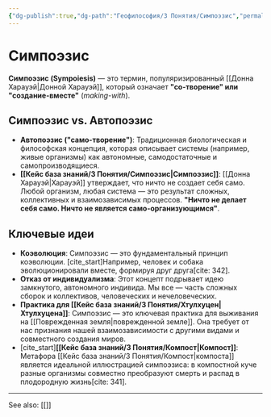 ```yaml
---
{"dg-publish":true,"dg-path":"Геофилософия/3 Понятия/Симпоэзис","permalink":"/geofilosofiya/3-ponyatiya/simpoezis/"}
---
```


# Симпоэзис

**Симпоэзис (Sympoiesis)** — это термин, популяризированный [[Донна Харауэй\|Донной Харауэй]], который означает **"со-творение" или "создание-вместе"** (*making-with*).

## Симпоэзис vs. Автопоэзис
- **Автопоэзис ("само-творение")**: Традиционная биологическая и философская концепция, которая описывает системы (например, живые организмы) как автономные, самодостаточные и самопроизводящиеся.
- **[[Кейс база знаний/3 Понятия/Симпоэзис\|Симпоэзис]]**: [[Донна Харауэй\|Харауэй]] утверждает, что ничто не создает себя само. Любой организм, любая система — это результат сложных, коллективных и взаимозависимых процессов. **"Ничто не делает себя само. Ничто не является само-организующимся"**.

## Ключевые идеи
- **Коэволюция**: Симпоэзис — это фундаментальный принцип коэволюции. [cite_start]Например, человек и собака эволюционировали вместе, формируя друг друга[cite: 342].
- **Отказ от индивидуализма**: Этот концепт подрывает идею замкнутого, автономного индивида. Мы все — часть сложных сборок и коллективов, человеческих и нечеловеческих.
- **Практика для [[Кейс база знаний/3 Понятия/Хтулхуцен\|Хтулхуцена]]**: Симпоэзис — это ключевая практика для выживания на [[Поврежденная земля\|поврежденной земле]]. Она требует от нас признания нашей взаимозависимости с другими видами и совместного создания миров.
- [cite_start]**[[Кейс база знаний/3 Понятия/Компост\|Компост]]**: Метафора [[Кейс база знаний/3 Понятия/Компост\|компоста]] является идеальной иллюстрацией симпоэзиса: в компостной куче разные организмы совместно преобразуют смерть и распад в плодородную жизнь[cite: 341].






---
See also:
[[]]
